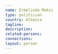 ```yaml
---
name: Ermelinda Meksi
type: politician
country: Albania
tagline:
description:
related-persons:
connections:
layout: person
---
```

